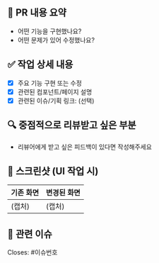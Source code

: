 ## 📝 PR 내용 요약

- 어떤 기능을 구현했나요?
- 어떤 문제가 있어 수정했나요?

## ✅ 작업 상세 내용

- [x] 주요 기능 구현 또는 수정
- [x] 관련된 컴포넌트/페이지 설명
- [x] 관련된 이슈/기획 링크: (선택)

## 🔍 중점적으로 리뷰받고 싶은 부분

- 리뷰어에게 받고 싶은 피드백이 있다면 작성해주세요

## 📸 스크린샷 (UI 작업 시)

| 기존 화면 | 변경된 화면 |
|------------|--------------|
| (캡처) | (캡처) |

## 🔗 관련 이슈

Closes: #이슈번호
